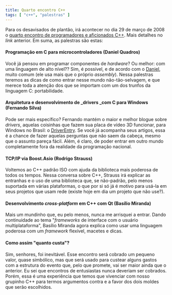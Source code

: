 ```yaml
---
title: Quarto encontro C++
tags: [ "c++", "palestras" ]
---
```


Para os desavisados de plantão, irá acontecer no dia 29 de março de 2008 o [quarto encontro de programadores e aficionados C++](http://www.cbrasil.org/wiki/index.php?title=Quarto_Encontro_de_Programadores). Mais detalhes no _link_ anterior. Em suma, as palestras são estas:




#### Programação em C para microcontroladores (Daniel Quadros)


Você já pensou em programar componentes de _hardware_? Ou melhor: com uma linguagem de alto nível?? Sim, é possível, e de acordo com o [Daniel](http://dqsoft.blogspot.com/), muito comum (ele usa mais que o próprio _assembly_). Nessa palestras teremos as dicas de como entrar nesse mundo não-tão-selvagem, e que merece toda a atenção dos que se importam com um dos trunfos da linguagem C: portabilidade.


#### Arquitetura e desenvolvimento de _drivers _com C para Windows (Fernando Silva)


Pode ser mais específico? Fernando mantém o maior e melhor blogue sobre _drivers_, aquelas coisinhas que fazem sua placa de vídeo 3D funcionar, para Windows no Brasil: o [DriverEntry](http://www.driverentry.com.br). Se você já acompanha seus artigos, essa é a chance de fazer aquelas perguntas que não saem da cabeça, mesmo que o assunto pareça fácil. Além, é claro, de poder entrar em outro mundo completamente fora da realidade da programação nacional.


#### TCP/IP via Boost.Asio (Rodrigo Strauss)


Voltemos ao C++ padrão ISO com ajuda da biblioteca mais poderosa de todos os tempos. Nessa conversa sobre C++, Strauss irá explicar as entranhas e o uso de uma biblioteca que, se não-padrão, pelo menos suportada em várias plataformas, o que por si só já é motivo para usá-la em seus projetos que usam rede (existe hoje em dia um projeto que não use?).


#### Desenvolvimento _cross-platform_ em C++ com Qt (Basílio Miranda)


Mais um mundinho que, eu pelo menos, nunca me arrisquei a entrar. Dando continuidade ao tema "_frameworks_ de interface com o usuário multiplataforma", Basílio Miranda agora explica como usar uma  linguagem poderosa com um _framework_ flexível, macetes e dicas.


#### Como assim "quanto custa"?


Sim, senhores, foi inevitável. Esse encontro será cobrado um pequeno valor, quase simbólico, mas que será usado para custear alguns gastos com a estrutura do evento que, pelo que promete, vai ser maior ainda que o anterior. Eu sei que encontros de entusiastas nunca deveriam ser cobrados. Porém, essa é uma experiência que temos que vivenciar com nosso grupinho C++ para termos argumentos contra e a favor dos dois moldes que serão escolhidos.
